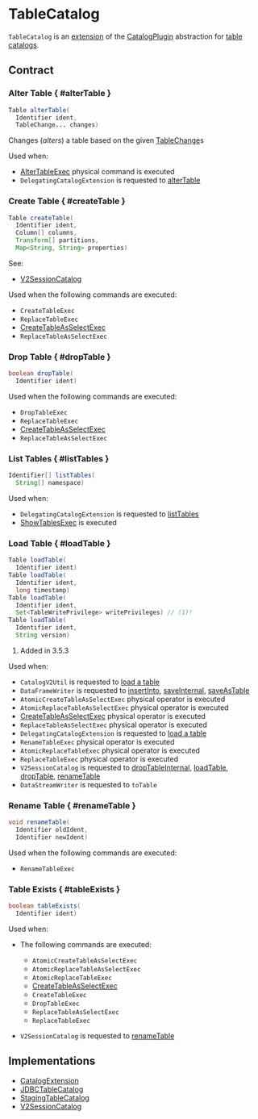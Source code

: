 # TableCatalog

`TableCatalog` is an [extension](#contract) of the [CatalogPlugin](CatalogPlugin.md) abstraction for [table catalogs](#implementations).

## Contract

### Alter Table { #alterTable }

```java
Table alterTable(
  Identifier ident,
  TableChange... changes)
```

Changes (_alters_) a table based on the given [TableChange](TableChange.md)s

Used when:

* [AlterTableExec](../../physical-operators/AlterTableExec.md) physical command is executed
* `DelegatingCatalogExtension` is requested to [alterTable](DelegatingCatalogExtension.md#alterTable)

### Create Table { #createTable }

```java
Table createTable(
  Identifier ident,
  Column[] columns,
  Transform[] partitions,
  Map<String, String> properties)
```

See:

* [V2SessionCatalog](../../V2SessionCatalog.md#createTable)

Used when the following commands are executed:

* `CreateTableExec`
* `ReplaceTableExec`
* [CreateTableAsSelectExec](../../physical-operators/CreateTableAsSelectExec.md)
* `ReplaceTableAsSelectExec`

### Drop Table { #dropTable }

```java
boolean dropTable(
  Identifier ident)
```

Used when the following commands are executed:

* `DropTableExec`
* `ReplaceTableExec`
* [CreateTableAsSelectExec](../../physical-operators/CreateTableAsSelectExec.md)
* `ReplaceTableAsSelectExec`

### List Tables { #listTables }

```java
Identifier[] listTables(
  String[] namespace)
```

Used when:

* `DelegatingCatalogExtension` is requested to [listTables](DelegatingCatalogExtension.md#listTables)
* [ShowTablesExec](../../physical-operators/ShowTablesExec.md) is executed

### Load Table { #loadTable }

```java
Table loadTable(
  Identifier ident)
Table loadTable(
  Identifier ident,
  long timestamp)
Table loadTable(
  Identifier ident,
  Set<TableWritePrivilege> writePrivileges) // (1)!
Table loadTable(
  Identifier ident,
  String version)
```

1. Added in 3.5.3

Used when:

* `CatalogV2Util` is requested to [load a table](CatalogV2Util.md#getTable)
* `DataFrameWriter` is requested to [insertInto](../../DataFrameWriter.md#insertInto), [saveInternal](../../DataFrameWriter.md#saveInternal), [saveAsTable](../../DataFrameWriter.md#saveAsTable)
* `AtomicCreateTableAsSelectExec` physical operator is executed
* `AtomicReplaceTableAsSelectExec` physical operator is executed
* [CreateTableAsSelectExec](../../physical-operators/CreateTableAsSelectExec.md) physical operator is executed
* `ReplaceTableAsSelectExec` physical operator is executed
* `DelegatingCatalogExtension` is requested to [load a table](DelegatingCatalogExtension.md#loadTable)
* `RenameTableExec` physical operator is executed
* `AtomicReplaceTableExec` physical operator is executed
* `ReplaceTableExec` physical operator is executed
* `V2SessionCatalog` is requested to [dropTableInternal](../../V2SessionCatalog.md#dropTableInternal), [loadTable](../../V2SessionCatalog.md#loadTable), [dropTable](../../V2SessionCatalog.md#dropTable), [renameTable](../../V2SessionCatalog.md#renameTable)
* `DataStreamWriter` is requested to `toTable`

### Rename Table { #renameTable }

```java
void renameTable(
  Identifier oldIdent,
  Identifier newIdent)
```

Used when the following commands are executed:

* `RenameTableExec`

### Table Exists { #tableExists }

```java
boolean tableExists(
  Identifier ident)
```

Used when:

* The following commands are executed:
  * `AtomicCreateTableAsSelectExec`
  * `AtomicReplaceTableAsSelectExec`
  * `AtomicReplaceTableExec`
  * [CreateTableAsSelectExec](../../physical-operators/CreateTableAsSelectExec.md)
  * `CreateTableExec`
  * `DropTableExec`
  * `ReplaceTableAsSelectExec`
  * `ReplaceTableExec`

* `V2SessionCatalog` is requested to [renameTable](../../V2SessionCatalog.md#renameTable)

## Implementations

* [CatalogExtension](CatalogExtension.md)
* [JDBCTableCatalog](../../jdbc/JDBCTableCatalog.md)
* [StagingTableCatalog](StagingTableCatalog.md)
* [V2SessionCatalog](../../V2SessionCatalog.md)
